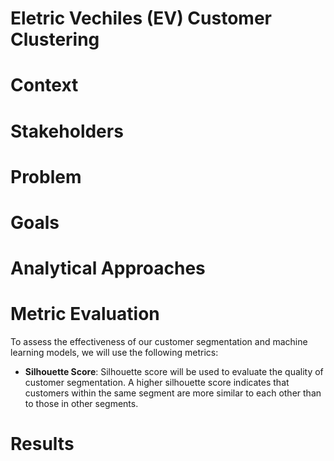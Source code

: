 # Eletric Vechiles (EV) Customer Clustering

# Context


# Stakeholders


# Problem


# Goals


# Analytical Approaches


# Metric Evaluation
To assess the effectiveness of our customer segmentation and machine learning models, we will use the following metrics:

- **Silhouette Score**: Silhouette score will be used to evaluate the quality of customer segmentation. A higher silhouette score indicates that customers within the same segment are more similar to each other than to those in other segments.


# Results
